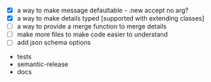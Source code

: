 - [x] a way to make message defaultable - .new accept no arg?
- [x] a way to make details typed [supported with extending classes]
- [ ] a way to provide a merge function to merge details
- [ ] make more files to make code easier to understand 
- [ ] add json schema options
- tests
- semantic-release
- docs
